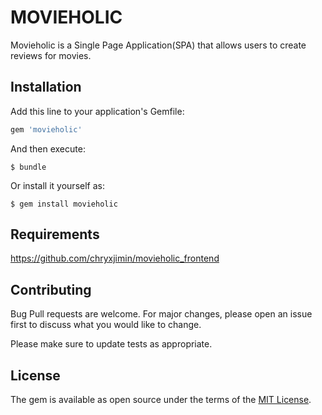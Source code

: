 # MOVIEHOLIC

 Movieholic is a Single Page Application(SPA) that allows users to create reviews for movies.

## Installation

Add this line to your application's Gemfile:

```ruby
gem 'movieholic'
```

And then execute:

    $ bundle

Or install it yourself as:

    $ gem install movieholic


## Requirements
https://github.com/chryxjimin/movieholic_frontend


## Contributing

Bug Pull requests are welcome. For major changes, please open an issue first to discuss what you would like to change.

Please make sure to update tests as appropriate.

## License

The gem is available as open source under the terms of the [MIT License](https://opensource.org/licenses/MIT).

